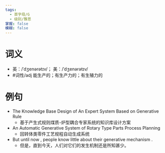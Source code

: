 ```yaml
---
tags:
  - 首字母/G
  - 级别/雅思
掌握: false
模糊: false
---
```

# 词义
- 英：/ˈdʒenərətɪv/； 美：/ˈdʒenərətɪv/
- #词性/adj  能生产的；有生产力的；有生殖力的
# 例句
- The Knowledge Base Design of An Expert System Based on Generative Rule
	- 基于产生式规则煤质-炉型耦合专家系统的知识库设计方案
- An Automatic Generative System of Rotary Type Parts Process Planning
	- 回转体类零件工艺规程自动生成系统
- But until now , people know little about their generative mechanism .
	- 但是，直到今天，人们对它们的发生机制还是所知甚少。
